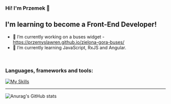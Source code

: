 ### Hi! I'm Przemek 👋
## I'm learning to become a Front-End Developer!
- 🔭 I’m currently working on a buses widget - https://przemyslawren.github.io/zielona-gora-buses/
- 🌱 I’m currently learning JavaScript, RxJS and Angular.

<br />

### Languages, frameworks and tools:

[![My Skills](https://skillicons.dev/icons?i=js,ts,angular,html,css,bootstrap,git,vscode)](https://skillicons.dev)

---

![Anurag's GitHub stats](https://github-readme-stats-sigma-five.vercel.app/api?username=przemyslawren&show_icons=true&theme=synthwave)
